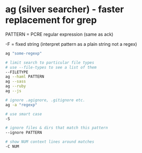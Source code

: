 # ag (silver searcher) - faster replacement for grep

PATTERN = PCRE regular expression (same as ack)

-F = fixed string (interpret pattern as a plain string not a regex)

```sh
ag "some-regexp"

# limit search to particular file types
# use --file-types to see a list of them
--FILETYPE
ag --haml PATTERN
ag --sass
ag --ruby
ag --js

# ignore .agignore, .gitignore etc.
ag -a "regexp"

# use smart case
-S

# ignore files & dirs that match this pattern
--ignore PATTERN

# show NUM context lines around matches
-C NUM
```
